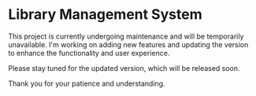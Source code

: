 # Library Management System

This project is currently undergoing maintenance and will be temporarily unavailable. I'm working on adding new features and updating the version to enhance the functionality and user experience.

Please stay tuned for the updated version, which will be released soon.

Thank you for your patience and understanding.

[//]: # "Feel free to update this readme with more details once the project is back online."
